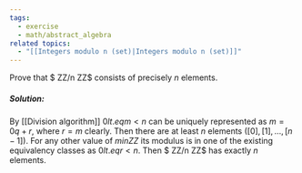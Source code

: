 ```yaml
---
tags:
  - exercise
  - math/abstract_algebra
related topics:
  - "[[Integers modulo n (set)|Integers modulo n (set)]]"
---
```

Prove that $ ZZ/n ZZ$ consists of precisely $n$ elements.
##### Solution:
By [[Division algorithm]] $0 lt.eq m <n$ can be uniquely represented as $m=0q+r$, where $r=m$ clearly. Then there are at least $n$ elements ($[0],[1],\dots,[n-1]$). For any other value of $m in ZZ$ its modulus is in one of the existing equivalency classes as $0 lt.eq r<n$. Then $ ZZ/n ZZ$ has exactly $n$ elements.